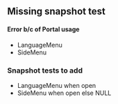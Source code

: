## Missing snapshot test

#### Error b/c of Portal usage

- LanguageMenu
- SideMenu

### Snapshot tests to add

- LanguageMenu when open
- SideMenu when open else NULL
